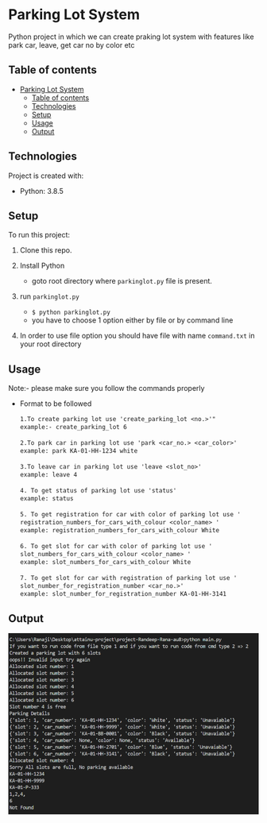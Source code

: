 # Parking Lot System

Python project in which we can create praking lot system with features like park car, leave, get car no by color etc

## Table of contents

- [Parking Lot System](#parking-lot-system)
  - [Table of contents](#table-of-contents)
  - [Technologies](#technologies)
  - [Setup](#setup)
  - [Usage](#usage)
  - [Output](#output)

## Technologies

Project is created with:

- Python: 3.8.5

## Setup

To run this project:

1. Clone this repo.
2. Install Python

   - goto root directory where `parkinglot.py` file is present.

3. run `parkinglot.py`
   - `$ python parkinglot.py`
   - you have to choose 1 option either by file or by command line
4. In order to use file option you should have file with name `command.txt` in your root directory

## Usage

Note:- please make sure you follow the commands properly

- Format to be followed

  ```
  1.To create parking lot use 'create_parking_lot <no.>'"
  example:- create_parking_lot 6

  2.To park car in parking lot use 'park <car_no.> <car_color>'
  example: park KA-01-HH-1234 white

  3.To leave car in parking lot use 'leave <slot_no>'
  example: leave 4

  4. To get status of parking lot use 'status'
  example: status

  5. To get registration for car with color of parking lot use ' registration_numbers_for_cars_with_colour <color_name> '
  example: registration_numbers_for_cars_with_colour White

  6. To get slot for car with color of parking lot use ' slot_numbers_for_cars_with_colour <color_name> '
  example: slot_numbers_for_cars_with_colour White

  7. To get slot for car with registration of parking lot use ' slot_number_for_registration_number <car_no.>'
  example: slot_number_for_registration_number KA-01-HH-3141

  ```

## Output

<p align="center">
  <img src="project-output.PNG" alt="Parking lot system">
</p>
